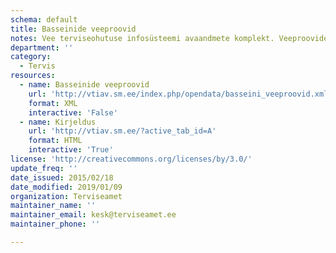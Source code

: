```yaml
---
schema: default
title: Basseinide veeproovid
notes: Vee terviseohutuse infosüsteemi avaandmete komplekt. Veeproovide puhul esitatakse ainult avalikustamisele kuuluvad veeproovid. Veevärkide puhul esitatakse ainult järelevalve aluste veevärkide veeproovid. Veeallikate puhul esitatakse ainult kasutuses olevate veeallikate veeproovid.
department: ''
category:
  - Tervis
resources:
  - name: Basseinide veeproovid
    url: 'http://vtiav.sm.ee/index.php/opendata/basseini_veeproovid.xml'
    format: XML
    interactive: 'False'
  - name: Kirjeldus
    url: 'http://vtiav.sm.ee/?active_tab_id=A'
    format: HTML
    interactive: 'True'
license: 'http://creativecommons.org/licenses/by/3.0/'
update_freq: ''
date_issued: 2015/02/18
date_modified: 2019/01/09
organization: Terviseamet
maintainer_name: ''
maintainer_email: kesk@terviseamet.ee
maintainer_phone: ''

---
```

